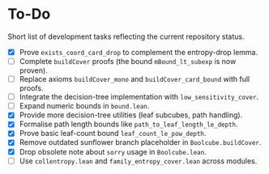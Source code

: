 # To-Do

Short list of development tasks reflecting the current repository status.

- [x] Prove `exists_coord_card_drop` to complement the entropy-drop lemma.
- [ ] Complete `buildCover` proofs (the bound `mBound_lt_subexp` is now proven).
- [ ] Replace axioms `buildCover_mono` and `buildCover_card_bound` with full proofs.
- [ ] Integrate the decision-tree implementation with `low_sensitivity_cover`.
- [ ] Expand numeric bounds in `bound.lean`.
- [x] Provide more decision-tree utilities (leaf subcubes, path handling).
- [x] Formalise path length bounds like `path_to_leaf_length_le_depth`.
- [x] Prove basic leaf-count bound `leaf_count_le_pow_depth`.
- [x] Remove outdated sunflower branch placeholder in `Boolcube.buildCover`.
- [x] Drop obsolete note about `sorry` usage in `Boolcube.lean`.
- [ ] Use `collentropy.lean` and `family_entropy_cover.lean` across modules.
